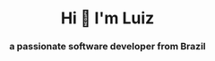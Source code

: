 <h1 align="center">Hi 👋 I'm Luiz</h1>
<h3 align="center">a passionate software developer from Brazil</h3>
<div align="center">

<!--  <span title="advpl"><a href='https://en.wikipedia.org/wiki/AdvPL' rel='advpl' ><img height='50px' src='https://assets-global.website-files.com/624202259cde067ee0a0f048/63a27fd52c03638577eebb68_totvs.png'/></a></span>
  <span title="HTML programming language"><a href='https://en.wikipedia.org/wiki/HTML' rel='html_programming_language' ><img height='50px' src='https://upload.wikimedia.org/wikipedia/commons/thumb/6/61/HTML5_logo_and_wordmark.svg/1024px-HTML5_logo_and_wordmark.svg.png'/></a></span>
  <span title="CSS programming language"><a href='https://en.wikipedia.org/wiki/CSS' rel='css_programming_language' ><img height='50px' src='https://upload.wikimedia.org/wikipedia/commons/thumb/d/d5/CSS3_logo_and_wordmark.svg/800px-CSS3_logo_and_wordmark.svg.png'/></a></span>
  <span title="Javascript programming language"><a href='https://www.javascript.com/' rel='javascript_programming_language' ><img height='50px' src='https://www.computerhope.com/jargon/j/javascript.png'/></a></span>
  <span title="Git control version"><a href='https://git-scm.com/' rel='git_version_control_system' ><img width='50px' src='https://jyroneparker.com/wp-content/uploads/2019/10/Git-Icon-1788C.png'/></a></span>
  <span title="Python programming language"><a href='https://www.python.org/' rel='python_programming_language' ><img height='50px' src='https://upload.wikimedia.org/wikipedia/commons/thumb/c/c3/Python-logo-notext.svg/800px-Python-logo-notext.svg.png'/></a></span>
  <span title="Bash shell and command language"><a href='https://www.gnu.org/software/bash/' rel='bash_shell_and_command_language' ><img width='50px' src='https://upload.wikimedia.org/wikipedia/commons/thumb/4/4b/Bash_Logo_Colored.svg/512px-Bash_Logo_Colored.svg.png?20180723054350'/></a></span>
  
  <span title="C programming language"><a href='https://en.wikipedia.org/wiki/C_(programming_language)' rel='C_programming_language'><img width='45px' src='https://upload.wikimedia.org/wikipedia/commons/thumb/1/18/C_Programming_Language.svg/350px-C_Programming_Language.svg.png?20201031132917'/></a></span>
  <span title="C# programming language"><a href='https://en.wikipedia.org/wiki/C_Sharp_(programming_language)' rel='C#_programming_language'><img width='45px' src='https://upload.wikimedia.org/wikipedia/commons/thumb/b/bd/Logo_C_sharp.svg/1200px-Logo_C_sharp.svg.png'/></a></span>
  <span title="Angular framework"><a href='https://en.wikipedia.org/wiki/Angular_%28web_framework%29' rel='angular_framework' ><img height='50px' src='https://upload.wikimedia.org/wikipedia/commons/thumb/c/cf/Angular_full_color_logo.svg/1024px-Angular_full_color_logo.svg.png'/></a></span>
  <span title="Lua programming language"><a href='https://www.lua.org/' rel='lua_programming_language'><img height='50px' src='https://upload.wikimedia.org/wikipedia/commons/thumb/c/cf/Lua-Logo.svg/1024px-Lua-Logo.svg.png'/></a></span>
  <span title="Java"><a href='https://en.wikipedia.org/wiki/Java_(programming_language)' rel='Java_programming_language'><img height='50px' src='https://www.kloia.com/hubfs/java-1.png'/></a></span>
</div>
